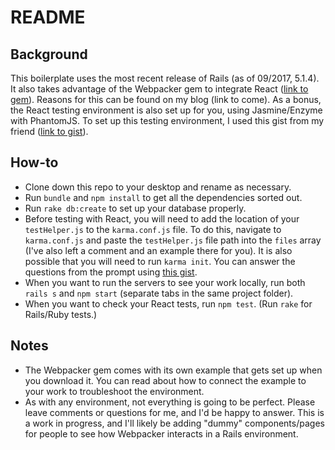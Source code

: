 # README

## Background

This boilerplate uses the most recent release of Rails (as of 09/2017, 5.1.4). It also takes advantage of the Webpacker gem to integrate React ([link to gem](https://github.com/rails/webpacker)). Reasons for this can be found on my blog (link to come). As a bonus, the React testing environment is also set up for you, using Jasmine/Enzyme with PhantomJS. To set up this testing environment, I used this gist from my friend ([link to gist](https://gist.github.com/andrewprogers/65f0228c262fbe8e1efe767527540aec)).

## How-to

* Clone down this repo to your desktop and rename as necessary.
* Run `bundle` and `npm install` to get all the dependencies sorted out.
* Run `rake db:create` to set up your database properly.
* Before testing with React, you will need to add the location of your `testHelper.js` to the `karma.conf.js` file. To do this, navigate to `karma.conf.js` and paste the `testHelper.js` file path into the `files` array (I've also left a comment and an example there for you). It is also possible that you will need to run `karma init`. You can answer the questions from the prompt using [this gist](https://gist.github.com/andrewprogers/65f0228c262fbe8e1efe767527540aec).
* When you want to run the servers to see your work locally, run both `rails s` and `npm start` (separate tabs in the same project folder).
* When you want to check your React tests, run `npm test`. (Run `rake` for Rails/Ruby tests.)


## Notes

* The Webpacker gem comes with its own example that gets set up when you download it. You can read about how to connect the example to your work to troubleshoot the environment.
* As with any environment, not everything is going to be perfect. Please leave comments or questions for me, and I'd be happy to answer. This is a work in progress, and I'll likely be adding "dummy" components/pages for people to see how Webpacker interacts in a Rails environment.
